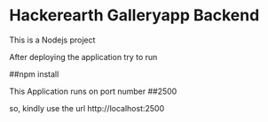 # Hackerearth Galleryapp Backend

This is a Nodejs project

After deploying the application try to run

##npm install

This Application runs on port number ##2500

so, kindly use the url http://localhost:2500
